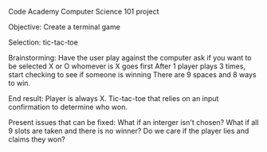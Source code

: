 Code Academy Computer Science 101 project

Objective: Create a terminal game

Selection: tic-tac-toe

Brainstorming:
Have the user play against the computer
ask if you want to be selected X or O
whomever is X goes first
After 1 player plays 3 times, start checking to see if someone is winning
There are 9 spaces and 8 ways to win.

End result:
Player is always X.
Tic-tac-toe that relies on an input confirmation to determine who won.

Present issues that can be fixed:
What if an interger isn't chosen?
What if all 9 slots are taken and there is no winner?
Do we care if the player lies and claims they won?